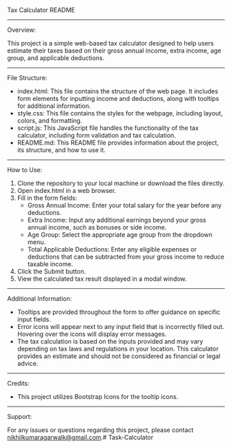 Tax Calculator README


---------------------------------------------------------------------------------------------------------------------------------------------------------------------

Overview:

This project is a simple web-based tax calculator designed to help users estimate their taxes based on their gross annual income, extra income, age group, and applicable deductions.

---------------------------------------------------------------------------------------------------------------------------------------------------------------------


File Structure:

- index.html: This file contains the structure of the web page. It includes form elements for inputting income and deductions, along with tooltips for additional information.
- style.css: This file contains the styles for the webpage, including layout, colors, and formatting.
- script.js: This JavaScript file handles the functionality of the tax calculator, including form validation and tax calculation.
- README.md: This README file provides information about the project, its structure, and how to use it.

---------------------------------------------------------------------------------------------------------------------------------------------------------------------


How to Use:

1. Clone the repository to your local machine or download the files directly.
2. Open index.html in a web browser.
3. Fill in the form fields:
   - Gross Annual Income: Enter your total salary for the year before any deductions.
   - Extra Income: Input any additional earnings beyond your gross annual income, such as bonuses or side income.
   - Age Group: Select the appropriate age group from the dropdown menu.
   - Total Applicable Deductions: Enter any eligible expenses or deductions that can be subtracted from your gross income to reduce taxable income.
4. Click the Submit button.
5. View the calculated tax result displayed in a modal window.

---------------------------------------------------------------------------------------------------------------------------------------------------------------------

Additional Information:

- Tooltips are provided throughout the form to offer guidance on specific input fields.
- Error icons will appear next to any input field that is incorrectly filled out. Hovering over the icons will display error messages.
- The tax calculation is based on the inputs provided and may vary depending on tax laws and regulations in your location. This calculator provides an estimate and should not be considered as financial or legal advice.


---------------------------------------------------------------------------------------------------------------------------------------------------------------------

Credits:

- This project utilizes Bootstrap Icons for the tooltip icons.


---------------------------------------------------------------------------------------------------------------------------------------------------------------------



Support:

For any issues or questions regarding this project, please contact nikhilkumaragarwalk@gmail.com.#   T a s k - C a l c u l a t o r 
 
 

